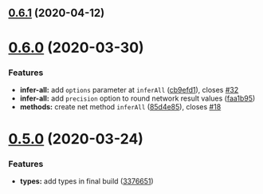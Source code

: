 ## [0.6.1](https://github.com/bayesjs/bayesjs/compare/v0.6.0...v0.6.1) (2020-04-12)

# [0.6.0](https://github.com/bayesjs/bayesjs/compare/v0.5.0...v0.6.0) (2020-03-30)


### Features

* **infer-all:** add `options` parameter at `inferAll` ([cb9efd1](https://github.com/bayesjs/bayesjs/commit/cb9efd19ea64341d335b2860195346f6069ed931)), closes [#32](https://github.com/bayesjs/bayesjs/issues/32)
* **infer-all:** add `precision` option to round network result values ([faa1b95](https://github.com/bayesjs/bayesjs/commit/faa1b95476917eae6013d4ad8593e1e74b2a48e8))
* **methods:** create net method `inferAll` ([85d4e85](https://github.com/bayesjs/bayesjs/commit/85d4e85087b2e6d07d23c438a03fa088f49b27a8)), closes [#18](https://github.com/bayesjs/bayesjs/issues/18)

# [0.5.0](https://github.com/bayesjs/bayesjs/compare/v0.4.2...v0.5.0) (2020-03-24)


### Features

* **types:** add types in final build ([3376651](https://github.com/bayesjs/bayesjs/commit/33766517b5630b75189d23b71cf99001273e907b))
